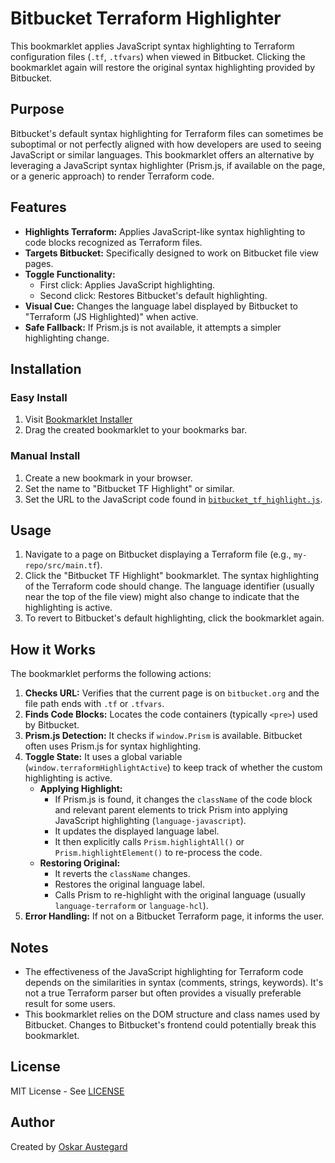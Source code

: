 # Bitbucket Terraform Highlighter

This bookmarklet applies JavaScript syntax highlighting to Terraform configuration files (`.tf`, `.tfvars`) when viewed in Bitbucket. Clicking the bookmarklet again will restore the original syntax highlighting provided by Bitbucket.

## Purpose

Bitbucket's default syntax highlighting for Terraform files can sometimes be suboptimal or not perfectly aligned with how developers are used to seeing JavaScript or similar languages. This bookmarklet offers an alternative by leveraging a JavaScript syntax highlighter (Prism.js, if available on the page, or a generic approach) to render Terraform code.

## Features

-   **Highlights Terraform:** Applies JavaScript-like syntax highlighting to code blocks recognized as Terraform files.
-   **Targets Bitbucket:** Specifically designed to work on Bitbucket file view pages.
-   **Toggle Functionality:**
    -   First click: Applies JavaScript highlighting.
    -   Second click: Restores Bitbucket's default highlighting.
-   **Visual Cue:** Changes the language label displayed by Bitbucket to "Terraform (JS Highlighted)" when active.
-   **Safe Fallback:** If Prism.js is not available, it attempts a simpler highlighting change.

## Installation

### Easy Install
1. Visit [Bookmarklet Installer](https://austegard.com/web-utilities/bookmarklet-installer.html?bookmarklet=bitbucket_tf_highlight.js)
2. Drag the created bookmarklet to your bookmarks bar.

### Manual Install
1. Create a new bookmark in your browser.
2. Set the name to "Bitbucket TF Highlight" or similar.
3. Set the URL to the JavaScript code found in [`bitbucket_tf_highlight.js`](https://github.com/oaustegard/bookmarklets/blob/main/bitbucket_tf_highlight.js).

## Usage

1.  Navigate to a page on Bitbucket displaying a Terraform file (e.g., `my-repo/src/main.tf`).
2.  Click the "Bitbucket TF Highlight" bookmarklet. The syntax highlighting of the Terraform code should change. The language identifier (usually near the top of the file view) might also change to indicate that the highlighting is active.
3.  To revert to Bitbucket's default highlighting, click the bookmarklet again.

## How it Works

The bookmarklet performs the following actions:

1.  **Checks URL:** Verifies that the current page is on `bitbucket.org` and the file path ends with `.tf` or `.tfvars`.
2.  **Finds Code Blocks:** Locates the code containers (typically `<pre>`) used by Bitbucket.
3.  **Prism.js Detection:** It checks if `window.Prism` is available. Bitbucket often uses Prism.js for syntax highlighting.
4.  **Toggle State:** It uses a global variable (`window.terraformHighlightActive`) to keep track of whether the custom highlighting is active.
    *   **Applying Highlight:**
        *   If Prism.js is found, it changes the `className` of the code block and relevant parent elements to trick Prism into applying JavaScript highlighting (`language-javascript`).
        *   It updates the displayed language label.
        *   It then explicitly calls `Prism.highlightAll()` or `Prism.highlightElement()` to re-process the code.
    *   **Restoring Original:**
        *   It reverts the `className` changes.
        *   Restores the original language label.
        *   Calls Prism to re-highlight with the original language (usually `language-terraform` or `language-hcl`).
5.  **Error Handling:** If not on a Bitbucket Terraform page, it informs the user.

## Notes

-   The effectiveness of the JavaScript highlighting for Terraform code depends on the similarities in syntax (comments, strings, keywords). It's not a true Terraform parser but often provides a visually preferable result for some users.
-   This bookmarklet relies on the DOM structure and class names used by Bitbucket. Changes to Bitbucket's frontend could potentially break this bookmarklet.

## License

MIT License - See [LICENSE](https://github.com/oaustegard/bookmarklets/blob/main/LICENSE)

## Author

Created by [Oskar Austegard](https://austegard.com)
